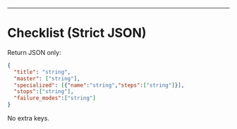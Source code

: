 ---
# Checklist (Strict JSON)

Return JSON only:
```json
{
  "title": "string",
  "master": ["string"],
  "specialized": [{"name":"string","steps":["string"]}],
  "stops":["string"],
  "failure_modes":["string"]
}
```

No extra keys.
